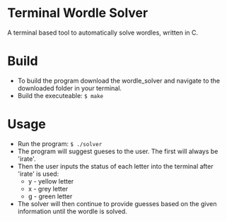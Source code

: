 # Terminal Wordle Solver
A terminal based tool to automatically solve wordles, written in C.

# Build
* To build the program download the wordle_solver and navigate to the downloaded folder in your terminal.
* Build the executeable: `$ make`

# Usage
* Run the program: `$ ./solver`
* The program will suggest gueses to the user. The first will always be 'irate'.
* Then the user inputs the status of each letter into the terminal after 'irate' is used:
  * y - yellow letter
  * x - grey letter
  * g - green letter
* The solver will then continue to provide guesses based on the given information until the wordle is solved.
